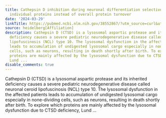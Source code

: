 ```yaml
---
title: Cathepsin D inhibition during neuronal differentiation selectively affects
  individual proteins instead of overall protein turnover
date: '2024-03-29'
linkTitle: https://pubmed.ncbi.nlm.nih.gov/38552867/?utm_source=curl&utm_medium=rss&utm_campaign=pubmed-2&utm_content=1FakS-2QOkCT8HsMOQP1bCRQ4YzyumYOmxmF0moLsQ3dFB1E9V&fc=20220326224207&ff=20240330180641&v=2.18.0.post9+e462414
source: heidelberg[Affiliation]
description: Cathepsin D (CTSD) is a lysosomal aspartic protease and its inherited
  deficiency causes a severe pediatric neurodegenerative disease called neuronal ceroid
  lipofuscinosis (NCL) type 10. The lysosomal dysfunction in the affected patients
  leads to accumulation of undigested lysosomal cargo especially in none-dividing
  cells, such as neurons, resulting in death shortly after birth. To explore which
  proteins are mainly affected by the lysosomal dysfunction due to CTSD deficiency,
  Lund ...
disable_comments: true
---
```

Cathepsin D (CTSD) is a lysosomal aspartic protease and its inherited deficiency causes a severe pediatric neurodegenerative disease called neuronal ceroid lipofuscinosis (NCL) type 10. The lysosomal dysfunction in the affected patients leads to accumulation of undigested lysosomal cargo especially in none-dividing cells, such as neurons, resulting in death shortly after birth. To explore which proteins are mainly affected by the lysosomal dysfunction due to CTSD deficiency, Lund ...